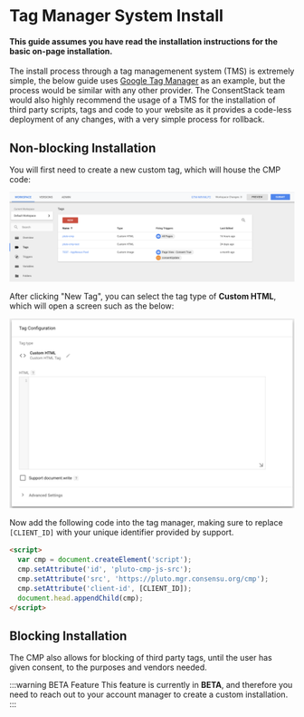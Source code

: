# Tag Manager System Install

#### This guide assumes you have read the installation instructions for the basic on-page installation.

The install process through a tag managemenent system (TMS) is extremely simple, the below guide uses [Google Tag Manager](https://www.google.co.uk/analytics/tag-manager/) as an example, but the process would be similar with any other provider. The ConsentStack team would also highly recommend the usage of a TMS for the installation of third party scripts, tags and code to your website as it provides a code-less deployment of any changes, with a very simple process for rollback.

## Non-blocking Installation
You will first need to create a new custom tag, which will house the CMP code:

![Create a new tag](./assets/tag-1.png)

After clicking "New Tag", you can select the tag type of **Custom HTML**, which will open a screen such as the below:

![HTML Tag](./assets/tag-2.png)

Now add the following code into the tag manager, making sure to replace `[CLIENT_ID]` with your unique identifier provided by support.

```html
<script>
  var cmp = document.createElement('script');
  cmp.setAttribute('id', 'pluto-cmp-js-src');
  cmp.setAttribute('src', 'https://pluto.mgr.consensu.org/cmp');
  cmp.setAttribute('client-id', [CLIENT_ID]);
  document.head.appendChild(cmp);
</script>
```

## Blocking Installation

The CMP also allows for blocking of third party tags, until the user has given consent, to the purposes and vendors needed.

:::warning BETA Feature
This feature is currently in **BETA**, and therefore you need to reach out to your account manager to create a custom installation.
:::
